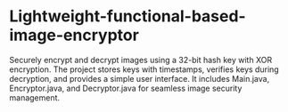 # Lightweight-functional-based-image-encryptor
Securely encrypt and decrypt images using a 32-bit hash key with XOR encryption. The project stores keys with timestamps, verifies keys during decryption, and provides a simple user interface. It includes Main.java, Encryptor.java, and Decryptor.java for seamless image security management.
